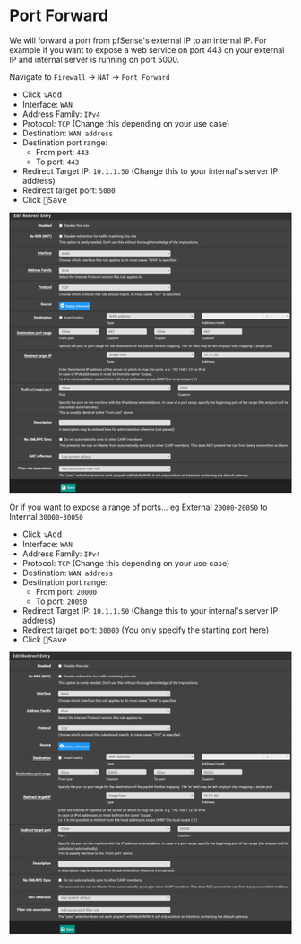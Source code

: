 # Port Forward

We will forward a port from pfSense's external IP to an internal IP.
For example if you want to expose a web service on port 443 on your external IP
and internal server is running on port 5000.

Navigate to `Firewall` -> `NAT` -> `Port Forward`

- Click <kbd>⤵️Add</kbd>
- Interface: `WAN`
- Address Family: `IPv4`
- Protocol: `TCP` (Change this depending on your use case)
- Destination: `WAN address`
- Destination port range:
  - From port: `443`
  - To port: `443`
- Redirect Target IP: `10.1.1.50` (Change this to your internal's server IP address)
- Redirect target port: `5000`
- Click <kbd>💾Save</kbd>

![fw-port-forward](img/fw-port-forward.png)

Or if you want to expose a range of ports...
eg External `20000`-`20050` to Internal `30000`-`30050`

- Click <kbd>⤵️Add</kbd>
- Interface: `WAN`
- Address Family: `IPv4`
- Protocol: `TCP` (Change this depending on your use case)
- Destination: `WAN address`
- Destination port range:
  - From port: `20000`
  - To port: `20050`
- Redirect Target IP: `10.1.1.50` (Change this to your internal's server IP address)
- Redirect target port: `30000` (You only specify the starting port here)
- Click <kbd>💾Save</kbd>

![fw-port-forward-range](img/fw-port-forward-range.png)

